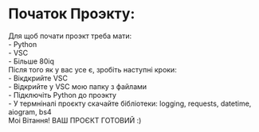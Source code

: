 <h1>Початок Проэкту:</h1>
Для щоб почати проэкт треба мати:
<br>- Python
<br>- VSC
<br>- Більше 80iq
<br>Після того як у вас усе є, зробіть наступні кроки:
<br>- Вікдкрийте VSC
<br>- Відкрийте у VSC мою папку з файлами
<br>- Підключіть Python до проэкту
<br>- У термніналі проєкту скачайте бібліотеки: logging, requests, datetime, aiogram, bs4
<br>Моі Вітання! ВАШ ПРОЄКТ ГОТОВИЙ :) 
